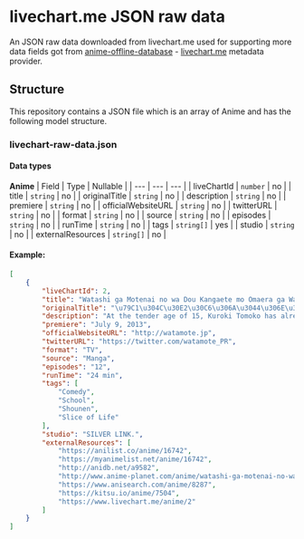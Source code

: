 # livechart.me JSON raw data
An JSON raw data downloaded from livechart.me used for supporting more data fields got from [anime-offline-database](https://github.com/manami-project/anime-offline-database) - [livechart.me](https://www.livechart.me/) metadata provider.

## Structure
This repository contains a JSON file which is an array of Anime and has the following model structure.

### livechart-raw-data.json

#### Data types

**Anime**
| Field | Type | Nullable |
| --- | --- | --- |
| liveChartId | ```number``` | no |
| title | ```string``` | no |
| originalTitle | ```string``` | no |
| description | ```string``` | no |
| premiere | ```string``` | no |
| officialWebsiteURL | ```string``` | no |
| twitterURL | ```string``` | no |
| format | ```string``` | no |
| source | ```string``` | no |
| episodes | ```string``` | no |
| runTime | ```string``` | no |
| tags | ```string[]``` | yes |
| studio | ```string``` | no |
| externalResources | ```string[]``` | no |

#### Example:

```json
[
    {
        "liveChartId": 2,
        "title": "Watashi ga Motenai no wa Dou Kangaete mo Omaera ga Warui! WATAMOTE: No Matter How I Look at It, It\u2019s You Guys Fault I\u2019m Not Popular!",
        "originalTitle": "\u79C1\u304C\u30E2\u30C6\u306A\u3044\u306E\u306F\u3069\u3046\u8003\u3048\u3066\u3082\u304A\u524D\u3089\u304C\u60AA\u3044!",
        "description": "At the tender age of 15, Kuroki Tomoko has already dated dozens and dozens of boys and she\u0026#39;s easily the most popular girl around! The only problem is that absolutely none of that is real, and her perfect world exists only via dating games and romance shows. In fact, the sad truth is that she gets tongue tied just talking to people, and throughout middle school she\u0026#39;s only had one actual friend. All of which makes Kuroki\u0026#39;s entrance into the social pressure cooker of high school a new and special kind of hell. Because while Kuroki desperately wants to be popular, she\u0026#39;s actually worse off than she would be if she was completely clueless as to how to go about it. After all, the things that work in \u0026quot;otome\u0026quot; games rarely play out the same way in reality, especially when the self-appointed \u0026quot;leading lady\u0026quot; isn\u0026#39;t the paragon she thinks she is. There\u0026#39;s not much gain and plenty of pain ahead, but even if it happens again and again, there\u0026#39;s always someone else to blame in WATAMOTE ~ No Matter How I Look at It, It\u0026#39;s You Guys\u0026#39; Fault I\u0026#39;m Not Popular!",
        "premiere": "July 9, 2013",
        "officialWebsiteURL": "http://watamote.jp",
        "twitterURL": "https://twitter.com/watamote_PR",
        "format": "TV",
        "source": "Manga",
        "episodes": "12",
        "runTime": "24 min",
        "tags": [
            "Comedy",
            "School",
            "Shounen",
            "Slice of Life"
        ],
        "studio": "SILVER LINK.",
        "externalResources": [
            "https://anilist.co/anime/16742",
            "https://myanimelist.net/anime/16742",
            "http://anidb.net/a9582",
            "http://www.anime-planet.com/anime/watashi-ga-motenai-no-wa-dou-kangaetemo-omaera-ga-warui",
            "https://www.anisearch.com/anime/8287",
            "https://kitsu.io/anime/7504",
            "https://www.livechart.me/anime/2"
        ]
    }
]
